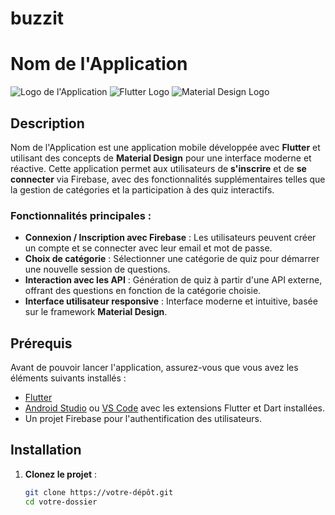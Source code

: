 # buzzit

# Nom de l'Application

![Logo de l'Application](chemin/vers/le/logo-de-l-application.png)
![Flutter Logo](https://upload.wikimedia.org/wikipedia/commons/8/89/Flutter_logo_2021.svg)
![Material Design Logo](https://upload.wikimedia.org/wikipedia/commons/3/30/Material-UI-logo.png)

## Description

Nom de l'Application est une application mobile développée avec **Flutter** et utilisant des concepts de **Material Design** pour une interface moderne et réactive. Cette application permet aux utilisateurs de **s'inscrire** et de **se connecter** via Firebase, avec des fonctionnalités supplémentaires telles que la gestion de catégories et la participation à des quiz interactifs.

### Fonctionnalités principales :
- **Connexion / Inscription avec Firebase** : Les utilisateurs peuvent créer un compte et se connecter avec leur email et mot de passe.
- **Choix de catégorie** : Sélectionner une catégorie de quiz pour démarrer une nouvelle session de questions.
- **Interaction avec les API** : Génération de quiz à partir d'une API externe, offrant des questions en fonction de la catégorie choisie.
- **Interface utilisateur responsive** : Interface moderne et intuitive, basée sur le framework **Material Design**.

## Prérequis

Avant de pouvoir lancer l'application, assurez-vous que vous avez les éléments suivants installés :
- [Flutter](https://flutter.dev/docs/get-started/install)
- [Android Studio](https://developer.android.com/studio) ou [VS Code](https://code.visualstudio.com/) avec les extensions Flutter et Dart installées.
- Un projet Firebase pour l'authentification des utilisateurs.

## Installation

1. **Clonez le projet** :
   ```bash
   git clone https://votre-dépôt.git
   cd votre-dossier
